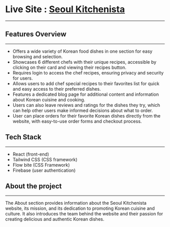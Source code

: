 # Live Site : [Seoul Kitchenista](https://seoul-kitchenista.web.app/)
---

## Features Overview
---

- Offers a wide variety of Korean food dishes in one section for easy browsing and selection.
- Showcases 6 different chefs with their unique recipes, accessible by clicking on their card and viewing their recipes button.
- Requires login to access the chef recipes, ensuring privacy and security for users.
- Allows users to add chef special recipes to their favorites list for quick and easy access to their preferred dishes.
- Features a dedicated blog page for additional content and information about Korean cuisine and cooking.
- Users can also leave reviews and ratings for the dishes they try, which can help other users make informed decisions about what to order.
- User can place orders for their favorite Korean dishes directly from the website, with easy-to-use order forms and checkout process. 


## Tech Stack
---

- React (front-end)
- Tailwind CSS (CSS framework)
- Flow bite (CSS Framework)
- Firebase (user authentication)


## About the project
---

The About section provides information about the Seoul Kitchenista website, its mission, and its dedication to promoting Korean cuisine and culture. It also introduces the team behind the website and their passion for creating delicious and authentic Korean dishes.

